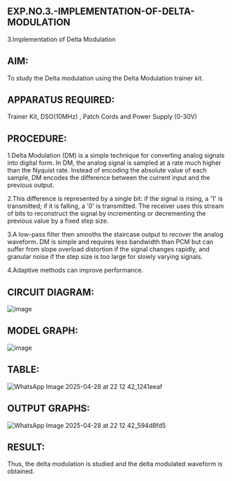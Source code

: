 ## EXP.NO.3.-IMPLEMENTATION-OF-DELTA-MODULATION

3.Implementation of Delta Modulation 
  
## AIM:  

 To study the Delta modulation using the Delta Modulation trainer kit. 
 
## APPARATUS REQUIRED:

Trainer Kit, DSO(10MHz) , Patch Cords and Power Supply (0-30V) 

## PROCEDURE:

1.Delta Modulation (DM) is a simple technique for converting analog signals into digital form. In DM, the analog signal is sampled at a rate much higher than the Nyquist rate. Instead of encoding the absolute value of each sample, DM encodes the difference between the current input and the previous output. 

2.This difference is represented by a single bit: if the signal is rising, a '1' is transmitted; if it is falling, a '0' is transmitted. The receiver uses this stream of bits to reconstruct the signal by incrementing or decrementing the previous value by a fixed step size.

3.A low-pass filter then smooths the staircase output to recover the analog waveform. DM is simple and requires less bandwidth than PCM but can suffer from slope overload distortion if the signal changes rapidly, and granular noise if the step size is too large for slowly varying signals. 

4.Adaptive methods can improve performance.

## CIRCUIT DIAGRAM:
![image](https://github.com/user-attachments/assets/3d9cc6ff-8d44-4e65-b0f5-5498d0a1a35e)


## MODEL GRAPH:
![image](https://github.com/user-attachments/assets/e93f994b-5fab-4823-a621-8959d96d58c5)


## TABLE:
![WhatsApp Image 2025-04-28 at 22 12 42_1241eeaf](https://github.com/user-attachments/assets/59ece2ba-9447-4fca-bd4d-b5b7de7d3fb6)


## OUTPUT GRAPHS:
![WhatsApp Image 2025-04-28 at 22 12 42_594d8fd5](https://github.com/user-attachments/assets/385c3190-3d9f-48ec-a261-caa95c35aa96)


## RESULT:
Thus, the delta modulation is studied and the delta modulated waveform is obtained.

